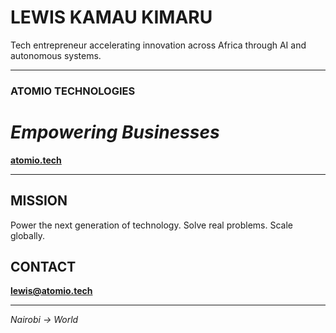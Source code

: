 # **LEWIS KAMAU KIMARU**

Tech entrepreneur accelerating innovation across Africa through AI and autonomous systems.

---

### **ATOMIO TECHNOLOGIES**
# *Empowering Businesses*

**[atomio.tech](https://atomio.tech)**

---

## **MISSION**
Power the next generation of technology. Solve real problems. Scale globally.

## **CONTACT**
**lewis@atomio.tech**

---

*Nairobi → World*

